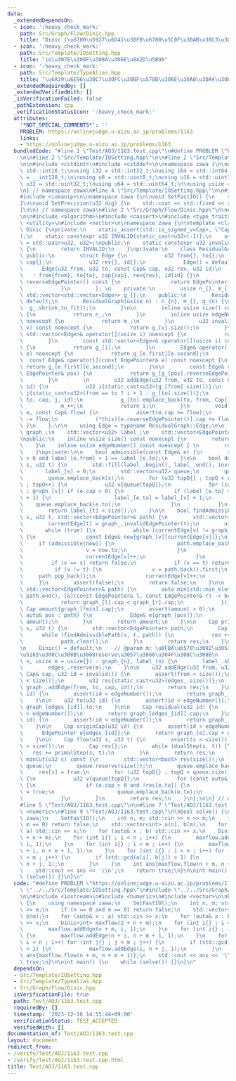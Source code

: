 ```yaml
---
data:
  _extendedDependsOn:
  - icon: ':heavy_check_mark:'
    path: Src/Graph/Flow/Dinic.hpp
    title: "Dinic (\u6700\u5927\u6D41\u30FB\u6700\u5C0F\u30AB\u30C3\u30C8)"
  - icon: ':heavy_check_mark:'
    path: Src/Template/IOSetting.hpp
    title: "io\u307E\u308F\u308A\u306E\u8A2D\u5B9A"
  - icon: ':heavy_check_mark:'
    path: Src/Template/TypeAlias.hpp
    title: "\u6A19\u6E96\u30C7\u30FC\u30BF\u578B\u306E\u30A8\u30A4\u30EA\u30A2\u30B9"
  _extendedRequiredBy: []
  _extendedVerifiedWith: []
  _isVerificationFailed: false
  _pathExtension: cpp
  _verificationStatusIcon: ':heavy_check_mark:'
  attributes:
    '*NOT_SPECIAL_COMMENTS*': ''
    PROBLEM: https://onlinejudge.u-aizu.ac.jp/problems/1163
    links:
    - https://onlinejudge.u-aizu.ac.jp/problems/1163
  bundledCode: "#line 1 \"Test/AOJ/1163.test.cpp\"\n#define PROBLEM \"https://onlinejudge.u-aizu.ac.jp/problems/1163\"\
    \n\n#line 2 \"Src/Template/IOSetting.hpp\"\n\n#line 2 \"Src/Template/TypeAlias.hpp\"\
    \n\n#include <cstdint>\n#include <cstddef>\n\nnamespace zawa {\n\nusing i16 =\
    \ std::int16_t;\nusing i32 = std::int32_t;\nusing i64 = std::int64_t;\nusing i128\
    \ = __int128_t;\n\nusing u8 = std::uint8_t;\nusing u16 = std::uint16_t;\nusing\
    \ u32 = std::uint32_t;\nusing u64 = std::uint64_t;\n\nusing usize = std::size_t;\n\
    \n} // namespace zawa\n#line 4 \"Src/Template/IOSetting.hpp\"\n\n#include <iostream>\n\
    #include <iomanip>\n\nnamespace zawa {\n\nvoid SetFastIO() {\n    std::cin.tie(nullptr)->sync_with_stdio(false);\n\
    }\n\nvoid SetPrecision(u32 dig) {\n    std::cout << std::fixed << std::setprecision(dig);\n\
    }\n\n} // namespace zawa\n#line 2 \"Src/Graph/Flow/Dinic.hpp\"\n\n#line 4 \"Src/Graph/Flow/Dinic.hpp\"\
    \n\n#include <algorithm>\n#include <cassert>\n#include <type_traits>\n#include\
    \ <utility>\n#include <vector>\n\nnamespace zawa {\n\ntemplate <class Cap>\nclass\
    \ Dinic {\nprivate:\n    static_assert(std::is_signed_v<Cap>, \"Cap must be signed\"\
    );\n    static constexpr u32 INVALID{static_cast<u32>(-1)};\n    using EdgePointer\
    \ = std::pair<u32, u32>;\npublic:\n    static constexpr u32 invalid() noexcept\
    \ {\n        return INVALID;\n    }\nprivate:\n    class ResidualGraph {\n   \
    \ public:\n        struct Edge {\n            u32 from{}, to{};\n            Cap\
    \ cap{};\n            u32 rev{}, id{};\n            Edge() = default;\n      \
    \      Edge(u32 from, u32 to, const Cap& cap, u32 rev, u32 id)\n             \
    \   : from{from}, to{to}, cap{cap}, rev{rev}, id{id} {}\n            EdgePointer\
    \ reverseEdgePointer() const {\n                return EdgePointer{to, rev};\n\
    \            }\n        }; \n    private:\n        usize n_{}, m_{};\n       \
    \ std::vector<std::vector<Edge>> g_{};\n    public:\n        ResidualGraph() =\
    \ default;\n        ResidualGraph(usize n) : n_{n}, m_{}, g_(n) {\n          \
    \  g_.shrink_to_fit();\n        }\n\n        inline usize size() const noexcept\
    \ {\n            return n_;\n        }\n        inline usize edgeNumber() const\
    \ noexcept {\n            return m_;\n        }\n        u32 invalidEdgePointer(u32\
    \ v) const noexcept {\n            return g_[v].size();\n        }\n\n       \
    \ std::vector<Edge>& operator[](usize i) noexcept {\n            return g_[i];\n\
    \        }\n        const std::vector<Edge>& operator[](usize i) const noexcept\
    \ {\n            return g_[i];\n        }\n        Edge& operator[](const EdgePointer&\
    \ e) noexcept {\n            return g_[e.first][e.second];\n        }\n      \
    \  const Edge& operator[](const EdgePointer& e) const noexcept {\n           \
    \ return g_[e.first][e.second];\n        }\n\n        const Edge& reverseEdge(const\
    \ EdgePointer& pos) {\n            return g_[g_[pos].reverseEdgePointer()];\n\
    \        }\n        \n        u32 addEdge(u32 from, u32 to, const Cap& cap, u32\
    \ id) {\n            u32 i{static_cast<u32>(g_[from].size())};\n            u32\
    \ j{static_cast<u32>(from == to ? i + 1 : g_[to].size())};\n            g_[from].emplace_back(from,\
    \ to, cap, j, id);\n            g_[to].emplace_back(to, from, Cap{}, i, id);\n\
    \            m_++;\n            return i;\n        }\n        void update(Edge&\
    \ e, const Cap& flow) {\n            assert(e.cap >= flow);\n            e.cap\
    \ -= flow;\n            (*this)[e.reverseEdgePointer()].cap += flow;\n       \
    \ }\n    };\n\n    using Edge = typename ResidualGraph::Edge;\n\n    ResidualGraph\
    \ graph_;\n    std::vector<u32> label_;\n    std::vector<EdgePointer> edges_;\n\
    \npublic:\n    inline usize size() const noexcept {\n        return graph_.size();\n\
    \    }\n    inline usize edgeNumber() const noexcept { \n        return graph_.edgeNumber();\n\
    \    }\nprivate:\n\n    bool admissible(const Edge& e) {\n        return e.cap\
    \ > 0 and label_[e.from] + 1 == label_[e.to];\n    }\n\n    bool dualStep(u32\
    \ s, u32 t) {\n        std::fill(label_.begin(), label_.end(), invalid());\n \
    \       label_[s] = 0;\n        std::vector<u32> queue;\n        queue.reserve(size());\n\
    \        queue.emplace_back(s);\n        for (u32 topQ{} ; topQ < queue.size()\
    \ ; topQ++) {\n            u32 v{queue[topQ]};\n            for (const auto& e\
    \ : graph_[v]) if (e.cap > 0) {\n                if (label_[e.to] > label_[v]\
    \ + 1) {\n                    label_[e.to] = label_[v] + 1;\n                \
    \    queue.emplace_back(e.to);\n                }\n            }\n        }\n\
    \        return label_[t] < size();\n    }\n\n    bool findAdmissiblePath(u32\
    \ s, u32 t, std::vector<EdgePointer>& path) {\n        std::vector<u32> currentEdge(size());\n\
    \        currentEdge[t] = graph_.invalidEdgePointer(t);\n        u32 v{s};\n \
    \       while (true) {\n            while (currentEdge[v] != graph_.invalidEdgePointer(v))\
    \ {\n                const Edge& now{graph_[v][currentEdge[v]]};\n           \
    \     if (admissible(now)) {\n                    path.emplace_back(v, currentEdge[v]);\n\
    \                    v = now.to;\n                }\n                else {\n\
    \                    currentEdge[v]++;\n                }\n            }\n   \
    \         if (v == s) return false;\n            if (v == t) return true;\n  \
    \          if (v != t) {\n                v = path.back().first;\n           \
    \     path.pop_back();\n                currentEdge[v]++;\n            }\n   \
    \     }\n        assert(false);\n        return false;\n    }\n\n    Cap flow(const\
    \ std::vector<EdgePointer>& path) {\n        auto min{std::min_element(path.begin(),\
    \ path.end(), [&](const EdgePointer& l, const EdgePointer& r) -> bool {\n    \
    \            return graph_[l].cap < graph_[r].cap;\n            })};\n       \
    \ Cap amount{graph_[*min].cap};\n        assert(amount > 0);\n        for (const\
    \ auto& pos : path) {\n            Edge& e{graph_[pos]};\n            graph_.update(e,\
    \ amount);\n        }\n        return amount;\n    }\n\n    Cap primalStep(u32\
    \ s, u32 t) {\n        std::vector<EdgePointer> path;\n        Cap res{};\n  \
    \      while (findAdmissiblePath(s, t, path)) {\n            res += flow(path);\n\
    \            path.clear();\n        }\n        return res;\n    }\n\npublic:\n\
    \n    Dinic() = default;\n    // @param m: \u8FBA\u6570\u3092\u3053\u3053\u306B\
    \u5165\u308C\u308B\u3068reserve\u3057\u3066\u304F\u308C\u308B\n    Dinic(usize\
    \ n, usize m = usize{}) : graph_{n}, label_(n) {\n        label_.shrink_to_fit();\n\
    \        edges_.reserve(m);\n    }\n\n    u32 addEdge(u32 from, u32 to, const\
    \ Cap& cap, u32 id = invalid()) {\n        assert(from < size());\n        assert(to\
    \ < size());\n        u32 res{static_cast<u32>(edges_.size())};\n        edges_.emplace_back(from,\
    \ graph_.addEdge(from, to, cap, id));\n        return res;\n    }\n\n    u32 from(u32\
    \ id) {\n        assert(id < edgeNumber());\n        return graph_[edges_[id]].from;\n\
    \    }\n\n    u32 to(u32 id) {\n        assert(id < edgeNumber());\n        return\
    \ graph_[edges_[id]].to;\n    }\n\n    Cap residual(u32 id) {\n        assert(id\
    \ < edgeNumber());\n        return graph_[edges_[id]].cap;\n    }\n\n    Cap flowed(u32\
    \ id) {\n        assert(id < edgeNumber());\n        return graph_.reverseEdge(edges_[id]).cap;\n\
    \    }\n\n    Cap originCap(u32 id) {\n        assert(id < edgeNumber());\n  \
    \      EdgePointer e{edges_[id]};\n        return graph_[e].cap + graph_.reverseEdge(edges_[id]).cap;\n\
    \    }\n\n    Cap flow(u32 s, u32 t) {\n        assert(s < size());\n        assert(t\
    \ < size());\n        Cap res{};\n        while (dualStep(s, t)) {\n         \
    \   res += primalStep(s, t);\n        }\n        return res;\n    }\n\n    std::vector<bool>\
    \ minCut(u32 s) const {\n        std::vector<bool> res(size());\n        std::vector<u32>\
    \ queue;\n        queue.reserve(size());\n        queue.emplace_back(s);\n   \
    \     res[s] = true;\n        for (u32 topQ{} ; topQ < queue.size() ; topQ++)\
    \ {\n            u32 v{queue[topQ]};\n            for (const auto& e : graph_[v])\
    \ {\n                if (e.cap > 0 and !res[e.to]) {\n                    res[e.to]\
    \ = true;\n                    queue.emplace_back(e.to);\n                } \n\
    \            }\n        }\n        return res;\n    }\n};\n\n} // namespace zawa\n\
    #line 5 \"Test/AOJ/1163.test.cpp\"\n\n#line 7 \"Test/AOJ/1163.test.cpp\"\n#include\
    \ <numeric>\n#line 9 \"Test/AOJ/1163.test.cpp\"\n\nbool solve() {\n    using namespace\
    \ zawa;\n    SetFastIO();\n    int n, m; std::cin >> n >> m;\n    if (n == 0 and\
    \ m == 0) return false;\n    std::vector<int> a(n), b(m);\n    for (auto& x :\
    \ a) std::cin >> x;\n    for (auto& x : b) std::cin >> x;\n    Dinic<int> maxflow(2\
    \ + n + m);\n    for (int i{} ; i < n ; i++) {\n        maxflow.addEdge(n + m,\
    \ i, 1);\n    }\n    for (int i{} ; i < m ; i++) {\n        maxflow.addEdge(n\
    \ + i, n + m + 1, 1);\n    }\n    for (int i{} ; i < n ; i++) for (int j{} ; j\
    \ < m ; j++) {\n        if (std::gcd(a[i], b[j]) > 1) {\n            maxflow.addEdge(i,\
    \ n + j, 1);\n        }\n    }\n    int ans{maxflow.flow(n + m, n + m + 1)};\n\
    \    std::cout << ans << '\\n';\n    return true;\n}\n\nint main() {\n    while\
    \ (solve()) {}\n}\n"
  code: "#define PROBLEM \"https://onlinejudge.u-aizu.ac.jp/problems/1163\"\n\n#include\
    \ \"../../Src/Template/IOSetting.hpp\"\n#include \"../../Src/Graph/Flow/Dinic.hpp\"\
    \n\n#include <iostream>\n#include <numeric>\n#include <vector>\n\nbool solve()\
    \ {\n    using namespace zawa;\n    SetFastIO();\n    int n, m; std::cin >> n\
    \ >> m;\n    if (n == 0 and m == 0) return false;\n    std::vector<int> a(n),\
    \ b(m);\n    for (auto& x : a) std::cin >> x;\n    for (auto& x : b) std::cin\
    \ >> x;\n    Dinic<int> maxflow(2 + n + m);\n    for (int i{} ; i < n ; i++) {\n\
    \        maxflow.addEdge(n + m, i, 1);\n    }\n    for (int i{} ; i < m ; i++)\
    \ {\n        maxflow.addEdge(n + i, n + m + 1, 1);\n    }\n    for (int i{} ;\
    \ i < n ; i++) for (int j{} ; j < m ; j++) {\n        if (std::gcd(a[i], b[j])\
    \ > 1) {\n            maxflow.addEdge(i, n + j, 1);\n        }\n    }\n    int\
    \ ans{maxflow.flow(n + m, n + m + 1)};\n    std::cout << ans << '\\n';\n    return\
    \ true;\n}\n\nint main() {\n    while (solve()) {}\n}\n"
  dependsOn:
  - Src/Template/IOSetting.hpp
  - Src/Template/TypeAlias.hpp
  - Src/Graph/Flow/Dinic.hpp
  isVerificationFile: true
  path: Test/AOJ/1163.test.cpp
  requiredBy: []
  timestamp: '2023-12-16 14:55:44+09:00'
  verificationStatus: TEST_ACCEPTED
  verifiedWith: []
documentation_of: Test/AOJ/1163.test.cpp
layout: document
redirect_from:
- /verify/Test/AOJ/1163.test.cpp
- /verify/Test/AOJ/1163.test.cpp.html
title: Test/AOJ/1163.test.cpp
---
```

